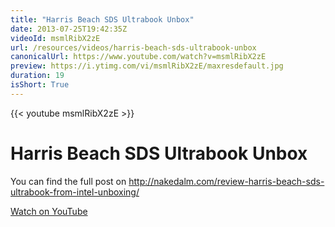 ```yaml
---
title: "Harris Beach SDS Ultrabook Unbox"
date: 2013-07-25T19:42:35Z
videoId: msmlRibX2zE
url: /resources/videos/harris-beach-sds-ultrabook-unbox
canonicalUrl: https://www.youtube.com/watch?v=msmlRibX2zE
preview: https://i.ytimg.com/vi/msmlRibX2zE/maxresdefault.jpg
duration: 19
isShort: True
---
```


{{< youtube msmlRibX2zE >}}

# Harris Beach SDS Ultrabook Unbox

You can find the full post on http://nakedalm.com/review-harris-beach-sds-ultrabook-from-intel-unboxing/

[Watch on YouTube](https://www.youtube.com/watch?v=msmlRibX2zE)
